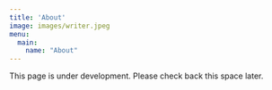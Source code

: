 ```yaml
---
title: 'About'
image: images/writer.jpeg
menu:
  main:
    name: "About"
---
```


This page is under development. Please check back this space later.